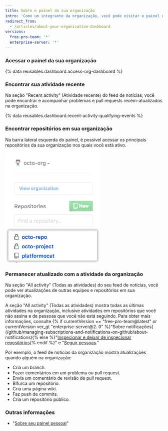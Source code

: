 ```yaml
---
title: Sobre o painel da sua organização
intro: 'Como um integrante da organização, você pode visitar o painel da sua organização durante todo o dia para se manter atualizado sobre atividades recentes e acompanhar problemas e pull requests nos quais está trabalhando ou seguindo na organização.'
redirect_from:
  - /articles/about-your-organization-dashboard
versions:
  free-pro-team: '*'
  enterprise-server: '*'
---
```


### Acessar o painel da sua organização

{% data reusables.dashboard.access-org-dashboard %}

### Encontrar sua atividade recente

Na seção "Recent activity" (Atividade recente) do feed de notícias, você pode encontrar e acompanhar problemas e pull requests recém-atualizados na organização.

{% data reusables.dashboard.recent-activity-qualifying-events %}

### Encontrar repositórios em sua organização

Na barra lateral esquerda do painel, é possível acessar os principais repositórios da sua organização nos quais você está ativo.

![Lista de repositórios em que você é mais ativo na sua organização](/assets/images/help/dashboard/repositories-from-organization-dashboard.png)

### Permanecer atualizado com a atividade da organização

Na seção "All activity" (Todas as atividades) do seu feed de notícias, você pode ver atualizações de outras equipes e repositórios em sua organização.

A seção "All activity" (Todas as atividades) mostra todas as últimas atividades na organização, inclusive atividades em repositórios que você não assina e de pessoas que você não está seguindo. Para obter mais informações, consulte {% if currentVersion == "free-pro-team@latest" or currentVersion ver_gt "enterprise-server@2. 0" %}"Sobre notificações](/github/managing-subscriptions-and-notifications-on-github/about-notifications){% else %}"[Inspecionar e deixar de inspecionar repositórios](/github/receiving-notifications-about-activity-on-github/watching-and-unwatching-repositories){% endif %}" e "[Seguir pessoas](/articles/following-people)."

Por exemplo, o feed de notícias da organização mostra atualizações quando alguém na organização:
 - Cria um branch.
 - Fazer comentários em um problema ou pull request.
 - Envia um comentário de revisão de pull request.
 - Bifurca um repositório.
 - Cria uma página wiki.
 - Faz push de commits.
 - Cria um repositório público.

### Outras informações

- "[Sobre seu painel pessoal](/articles/about-your-personal-dashboard)"
